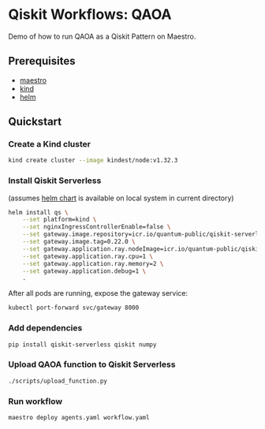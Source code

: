# Qiskit Workflows: QAOA

Demo of how to run QAOA as a Qiskit Pattern on Maestro.

## Prerequisites

* [maestro](https://github.com/AI4quantum/maestro)
* [kind](https://kind.sigs.k8s.io)
* [helm](https://helm.sh)

## Quickstart

### Create a Kind cluster

```bash
kind create cluster --image kindest/node:v1.32.3
```


### Install Qiskit Serverless

(assumes [helm chart](https://github.com/Qiskit/qiskit-serverless/tree/main/charts/qiskit-serverless) is available on local system in current directory)

```bash
helm install qs \
    --set platform=kind \
    --set nginxIngressControllerEnable=false \
    --set gateway.image.repository=icr.io/quantum-public/qiskit-serverless/gateway \
    --set gateway.image.tag=0.22.0 \
    --set gateway.application.ray.nodeImage=icr.io/quantum-public/qiskit-serverless/ray-node:0.22.0 \
    --set gateway.application.ray.cpu=1 \
    --set gateway.application.ray.memory=2 \
    --set gateway.application.debug=1 \
    .
```

After all pods are running, expose the gateway service:

```bash
kubectl port-forward svc/gateway 8000
```


### Add dependencies

```bash
pip install qiskit-serverless qiskit numpy
```


### Upload QAOA function to Qiskit Serverless

```bash
./scripts/upload_function.py
```


### Run workflow

```bash
maestro deploy agents.yaml workflow.yaml
```
